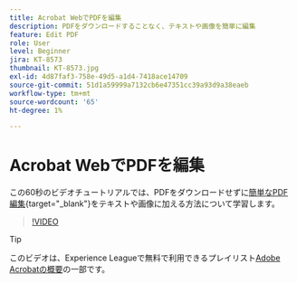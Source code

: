 ```yaml
---
title: Acrobat WebでPDFを編集
description: PDFをダウンロードすることなく、テキストや画像を簡単に編集
feature: Edit PDF
role: User
level: Beginner
jira: KT-8573
thumbnail: KT-8573.jpg
exl-id: 4d87faf3-758e-49d5-a1d4-7418ace14709
source-git-commit: 51d1a59999a7132cb6e47351cc39a93d9a38eaeb
workflow-type: tm+mt
source-wordcount: '65'
ht-degree: 1%

---
```


# Acrobat WebでPDFを編集

この60秒のビデオチュートリアルでは、PDFをダウンロードせずに[簡単なPDF編集](https://www.adobe.com/jp/acrobat/online/pdf-editor.html){target="_blank"}をテキストや画像に加える方法について学習します。

>[!VIDEO](https://video.tv.adobe.com/v/336362?quality=12&learn=on&hidetitle=true)

>[!TIP]
>
>このビデオは、Experience Leagueで無料で利用できるプレイリスト[Adobe Acrobatの概要](https://experienceleague.adobe.com/en/playlists/acrobat-get-started-business-users)の一部です。
